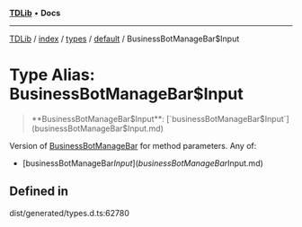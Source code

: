 [**TDLib**](../../../../../../README.md) • **Docs**

***

[TDLib](../../../../../../modules.md) / [index](../../../../../README.md) / [types](../../../README.md) / [default](../README.md) / BusinessBotManageBar$Input

# Type Alias: BusinessBotManageBar$Input

> **BusinessBotManageBar$Input**: [`businessBotManageBar$Input`](businessBotManageBar$Input.md)

Version of [BusinessBotManageBar](BusinessBotManageBar-1.md) for method parameters.
Any of:
- [businessBotManageBar$Input](businessBotManageBar$Input.md)

## Defined in

dist/generated/types.d.ts:62780
